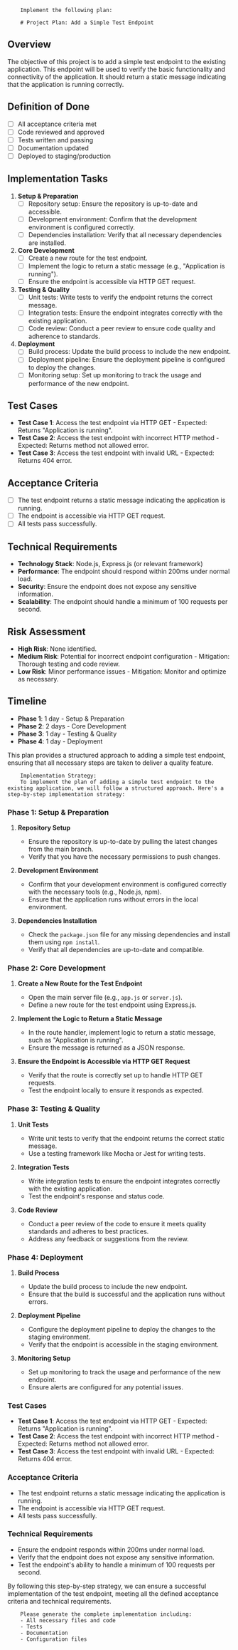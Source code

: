 
        Implement the following plan:
        
        # Project Plan: Add a Simple Test Endpoint

## Overview
The objective of this project is to add a simple test endpoint to the existing application. This endpoint will be used to verify the basic functionality and connectivity of the application. It should return a static message indicating that the application is running correctly.

## Definition of Done
- [ ] All acceptance criteria met
- [ ] Code reviewed and approved
- [ ] Tests written and passing
- [ ] Documentation updated
- [ ] Deployed to staging/production

## Implementation Tasks

1. **Setup & Preparation**
   - [ ] Repository setup: Ensure the repository is up-to-date and accessible.
   - [ ] Development environment: Confirm that the development environment is configured correctly.
   - [ ] Dependencies installation: Verify that all necessary dependencies are installed.

2. **Core Development**
   - [ ] Create a new route for the test endpoint.
   - [ ] Implement the logic to return a static message (e.g., "Application is running").
   - [ ] Ensure the endpoint is accessible via HTTP GET request.

3. **Testing & Quality**
   - [ ] Unit tests: Write tests to verify the endpoint returns the correct message.
   - [ ] Integration tests: Ensure the endpoint integrates correctly with the existing application.
   - [ ] Code review: Conduct a peer review to ensure code quality and adherence to standards.

4. **Deployment**
   - [ ] Build process: Update the build process to include the new endpoint.
   - [ ] Deployment pipeline: Ensure the deployment pipeline is configured to deploy the changes.
   - [ ] Monitoring setup: Set up monitoring to track the usage and performance of the new endpoint.

## Test Cases
- **Test Case 1**: Access the test endpoint via HTTP GET - Expected: Returns "Application is running".
- **Test Case 2**: Access the test endpoint with incorrect HTTP method - Expected: Returns method not allowed error.
- **Test Case 3**: Access the test endpoint with invalid URL - Expected: Returns 404 error.

## Acceptance Criteria
- [ ] The test endpoint returns a static message indicating the application is running.
- [ ] The endpoint is accessible via HTTP GET request.
- [ ] All tests pass successfully.

## Technical Requirements
- **Technology Stack**: Node.js, Express.js (or relevant framework)
- **Performance**: The endpoint should respond within 200ms under normal load.
- **Security**: Ensure the endpoint does not expose any sensitive information.
- **Scalability**: The endpoint should handle a minimum of 100 requests per second.

## Risk Assessment
- **High Risk**: None identified.
- **Medium Risk**: Potential for incorrect endpoint configuration - Mitigation: Thorough testing and code review.
- **Low Risk**: Minor performance issues - Mitigation: Monitor and optimize as necessary.

## Timeline
- **Phase 1**: 1 day - Setup & Preparation
- **Phase 2**: 2 days - Core Development
- **Phase 3**: 1 day - Testing & Quality
- **Phase 4**: 1 day - Deployment

This plan provides a structured approach to adding a simple test endpoint, ensuring that all necessary steps are taken to deliver a quality feature.
        
        Implementation Strategy:
        To implement the plan of adding a simple test endpoint to the existing application, we will follow a structured approach. Here's a step-by-step implementation strategy:

### Phase 1: Setup & Preparation

1. **Repository Setup**
   - Ensure the repository is up-to-date by pulling the latest changes from the main branch.
   - Verify that you have the necessary permissions to push changes.

2. **Development Environment**
   - Confirm that your development environment is configured correctly with the necessary tools (e.g., Node.js, npm).
   - Ensure that the application runs without errors in the local environment.

3. **Dependencies Installation**
   - Check the `package.json` file for any missing dependencies and install them using `npm install`.
   - Verify that all dependencies are up-to-date and compatible.

### Phase 2: Core Development

1. **Create a New Route for the Test Endpoint**
   - Open the main server file (e.g., `app.js` or `server.js`).
   - Define a new route for the test endpoint using Express.js.

2. **Implement the Logic to Return a Static Message**
   - In the route handler, implement logic to return a static message, such as "Application is running".
   - Ensure the message is returned as a JSON response.

3. **Ensure the Endpoint is Accessible via HTTP GET Request**
   - Verify that the route is correctly set up to handle HTTP GET requests.
   - Test the endpoint locally to ensure it responds as expected.

### Phase 3: Testing & Quality

1. **Unit Tests**
   - Write unit tests to verify that the endpoint returns the correct static message.
   - Use a testing framework like Mocha or Jest for writing tests.

2. **Integration Tests**
   - Write integration tests to ensure the endpoint integrates correctly with the existing application.
   - Test the endpoint's response and status code.

3. **Code Review**
   - Conduct a peer review of the code to ensure it meets quality standards and adheres to best practices.
   - Address any feedback or suggestions from the review.

### Phase 4: Deployment

1. **Build Process**
   - Update the build process to include the new endpoint.
   - Ensure that the build is successful and the application runs without errors.

2. **Deployment Pipeline**
   - Configure the deployment pipeline to deploy the changes to the staging environment.
   - Verify that the endpoint is accessible in the staging environment.

3. **Monitoring Setup**
   - Set up monitoring to track the usage and performance of the new endpoint.
   - Ensure alerts are configured for any potential issues.

### Test Cases

- **Test Case 1**: Access the test endpoint via HTTP GET - Expected: Returns "Application is running".
- **Test Case 2**: Access the test endpoint with incorrect HTTP method - Expected: Returns method not allowed error.
- **Test Case 3**: Access the test endpoint with invalid URL - Expected: Returns 404 error.

### Acceptance Criteria

- The test endpoint returns a static message indicating the application is running.
- The endpoint is accessible via HTTP GET request.
- All tests pass successfully.

### Technical Requirements

- Ensure the endpoint responds within 200ms under normal load.
- Verify that the endpoint does not expose any sensitive information.
- Test the endpoint's ability to handle a minimum of 100 requests per second.

By following this step-by-step strategy, we can ensure a successful implementation of the test endpoint, meeting all the defined acceptance criteria and technical requirements.
        
        Please generate the complete implementation including:
        - All necessary files and code
        - Tests
        - Documentation
        - Configuration files
        